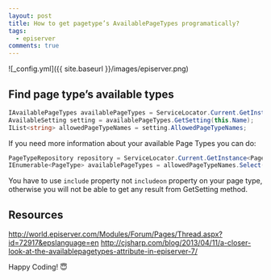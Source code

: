 ```yaml
---
layout: post
title: How to get pagetype’s AvailablePageTypes programatically?
tags:
  - episerver
comments: true
---
```


![_config.yml]({{ site.baseurl }}/images/episerver.png)

## Find page type’s available types
```csharp
IAvailablePageTypes availablePageTypes = ServiceLocator.Current.GetInstance<IAvailablePageTypes>();
AvailableSetting setting = availablePageTypes.GetSetting(this.Name);
IList<string> allowedPageTypeNames = setting.AllowedPageTypeNames;
```

If you need more information about your available Page Types you can do:

```csharp
PageTypeRepository repository = ServiceLocator.Current.GetInstance<PageTypeRepository>();
IEnumerable<PageType> availablePageTypes = allowedPageTypeNames.Select(name => repository.Load(name));
```

You have to use `include` property not `includeon` property on your page type, otherwise you will not be able to get any result from GetSetting method.

## Resources

http://world.episerver.com/Modules/Forum/Pages/Thread.aspx?id=72917&epslanguage=en
http://cjsharp.com/blog/2013/04/11/a-closer-look-at-the-availablepagetypes-attribute-in-episerver-7/





Happy Coding! 😇